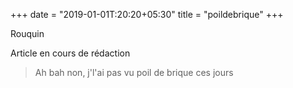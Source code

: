 +++
date = "2019-01-01T:20:20+05:30"
title = "poildebrique"
+++

Rouquin
<!--more-->
Article en cours de rédaction

> Ah bah non, j'l'ai pas vu poil de brique ces jours
